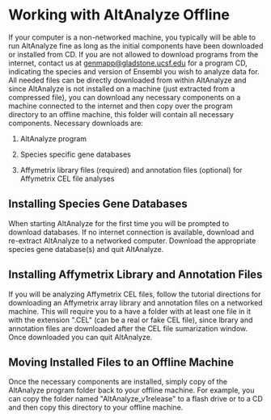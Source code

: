 # Working with AltAnalyze Offline #

If your computer is a non-networked machine, you typically will be able to run AltAnalyze fine as long as the initial components have been downloaded or installed from CD. If you are not allowed to download programs from the internet, contact us at genmapp@gladstone.ucsf.edu  for a program CD, indicating the species and version of Ensembl you wish to analyze data for. All needed files can be directly downloaded from within AltAnalyze and since AltAnalyze is not installed on a machine (just extracted from a compressed file), you can download any necessary components on a machine connected to the internet and then copy over the program directory to an offline machine, this folder will contain all necessary components. Necessary downloads are:

1) AltAnalyze program

2) Species specific gene databases

3) Affymetrix library files (required) and annotation files (optional) for Affymetrix CEL file analyses

## Installing Species Gene Databases ##
When starting AltAnalyze for the first time you will be prompted to download databases. If no internet connection is available, download and re-extract AltAnalyze to a networked computer. Download the appropriate species gene database(s) and quit AltAnalyze.

## Installing Affymetrix Library and Annotation Files ##
If you will be analyzing Affymetrix CEL files, follow the tutorial directions for downloading an Affymetrix array library and annotation files on a networked machine. This will require you to a have a folder with at least one file in it with the extension  ".CEL"  (can be a real or fake CEL file), since lbrary and annotation files are downloaded after the CEL file sumarization window. Once downloaded you can quit AltAnalyze.

## Moving Installed Files to an Offline Machine ##
Once the necessary components are installed, simply copy of the AltAnalyze program folder back to your offline machine. For example, you can copy the folder named "AltAnalyze\_v1release" to a flash drive or to a CD and then copy this directory to your offline machine.